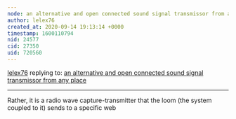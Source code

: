 ```yaml
---
node: an alternative and open connected sound signal transmissor from any place 
author: lelex76
created_at: 2020-09-14 19:13:14 +0000
timestamp: 1600110794
nid: 24577
cid: 27350
uid: 720560
---
```




[lelex76](../profile/lelex76) replying to: [an alternative and open connected sound signal transmissor from any place ](../notes/lelex76/09-14-2020/an-alternative-and-open-connected-sound-signal-transmissor-from-any-place)

----
Rather, it is a radio wave capture-transmitter that the loom (the system coupled to it) sends to a specific web